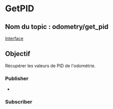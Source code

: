 ﻿# GetPID

## Nom du topic : **odometry/get_pid**
[Interface](OdometryPid-Topic-Interface.md)

## Objectif
Récupérer les valeurs de PID de l'odométrie.

### Publisher
- [](PCB-Odo-Interface-Node.md)

### Subscriber
